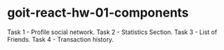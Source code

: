 # goit-react-hw-01-components
Task 1 - Profile social network. 
Task 2 - Statistics Section. 
Task 3 - List of Friends. 
Task 4 - Transaction history.
